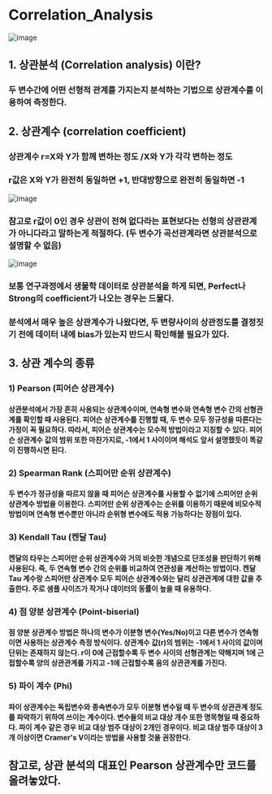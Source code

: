 # Correlation_Analysis
![image](https://user-images.githubusercontent.com/86770685/168418906-a200be15-af37-4e14-ab37-f8de5d31159b.png)
## 1. 상관분석 (Correlation analysis) 이란?
### 두 변수간에 어떤 선형적 관계를 가지는지 분석하는 기법으로 상관계수를 이용하여 측정한다.
## 2. 상관계수 (correlation coefficient)
### 상관계수 r=X와 Y가 함께 변하는 정도 /X와 Y가 각각 변하는 정도
### r값은 X와 Y가 완전히 동일하면 +1, 반대방향으로 완전히 동일하면 -1
![image](https://user-images.githubusercontent.com/86770685/168418968-3ad48c68-b95a-4c0c-8700-9d4d7cec34e9.png)
### 참고로 r값이 0인 경우 상관이 전혀 없다라는 표현보다는 선형의 상관관계가 아니다라고 말하는게 적절하다. (두 변수가 곡선관계라면 상관분석으로 설명할 수 없음)
![image](https://user-images.githubusercontent.com/86770685/168418993-a96c8939-27b2-4ab1-852c-58c1184e2001.png)
### 보통 연구과정에서 생물학 데이터로 상관분석을 하게 되면, Perfect나 Strong의 coefficient가 나오는 경우는 드물다.
### 분석에서 매우 높은 상관계수가 나왔다면, 두 변량사이의 상관정도를 결정짓기 전에 데이터 내에 bias가 있는지 반드시 확인해볼 필요가 있다.
## 3. 상관 계수의 종류
### 1) Pearson (피어슨 상관계수)
#### 상관분석에서 가장 흔히 사용되는 상관계수이며, 연속형 변수와 연속형 변수 간의 선형관계를 확인할 때 사용된다. 피어슨 상관계수를 진행할 때, 두 변수 모두 정규성을 따른다는 가정이 꼭 필요하다. 따라서, 피어슨 상관계수는 모수적 방법이라고 지칭할 수 있다. 피어슨 상관계수 값의 범위 또한 마찬가지로, -1에서 1 사이이며 해석도 앞서 설명했듯이 똑같이 진행하시면 된다.
### 2) Spearman Rank (스피어만 순위 상관계수)
#### 두 변수가 정규성을 따르지 않을 때 피어슨 상관계수를 사용할 수 없기에 스피어만 순위 상관계수 방법을 이용한다. 스피어만 순위 상관계수는 순위를 이용하기 때문에 비모수적 방법이며 연속형 변수뿐만 아니라 순위형 변수에도 적용 가능하다는 장점이 있다.
### 3) Kendall Tau (켄달 Tau)
#### 켄달의 타우는 스피어만 순위 상관계수와 거의 비슷한 개념으로 단조성을 판단하기 위해 사용된다. 즉, 두 연속형 변수 간의 순위를 비교하여 연관성을 계산하는 방법이다. 켄달 Tau 계수랑 스피어만 상관계수 모두 피어슨 상관계수와는 달리 상관관계에 대한 값을 추출한다. 주로 샘플 사이즈가 작거나 데이터의 동률이 높을 때 유용하다.
### 4) 점 양분 상관계수 (Point-biserial)
#### 점 양분 상관계수 방법은 하나의 변수가 이분형 변수(Yes/No)이고 다른 변수가 연속형이면 사용하는 상관계수 측정 방식이다. 상관계수 값(r)의 범위는 -1에서 1 사이의 값이며 단위는 존재하지 않는다. r이 0에 근접할수록 두 변수 사이의 선형관계는 약해지며 1에 근접할수록 양의 상관관계를 가지고 -1에 근접할수록 음의 상관관계를 가진다.
### 5) 파이 계수 (Phi)
#### 파이 상관계수는 독립변수와 종속변수가 모두 이분형 변수일 때 두 변수의 상관관계 정도를 파악하기 위하여 쓰이는 계수이다. 변수들의 비교 대상 개수 또한 명목형일 때 중요하다. 파이 계수 같은 경우 비교 대상 범주 대상이 2개인 경우이다. 비교 대상 범주 대상이 3개 이상이면 Cramer's V이라는 방법을 사용할 것을 권장한다.

## 참고로, 상관 분석의 대표인 Pearson 상관계수만 코드를 올려놓았다.
